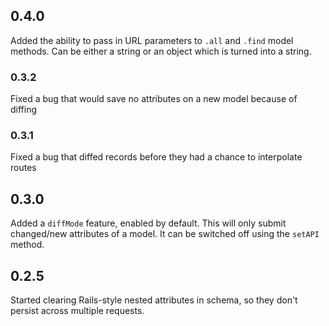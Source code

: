 ## 0.4.0
Added the ability to pass in URL parameters to `.all` and `.find` model
methods. Can be either a string or an object which is turned into a string.

### 0.3.2
Fixed a bug that would save no attributes on a new model because of diffing

### 0.3.1
Fixed a bug that diffed records before they had a chance to interpolate routes

## 0.3.0
Added a `diffMode` feature, enabled by default. This will only submit
changed/new attributes of a model. It can be switched off using the `setAPI`
method.

## 0.2.5
Started clearing Rails-style nested attributes in schema, so they don't
persist across multiple requests.
